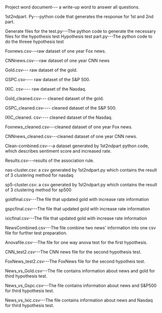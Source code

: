 Project word document--- a write-up word to answer all questions.

1st2ndpart. Py---python code that generates the response for 1st and 2nd part. 

Generate files for the test.py---The python code to generate the necessary files for the hypothesis test
Hypothesis test part.py---The python code to do the threee hypothesis test

Foxnews.csv---raw dataset of one year Fox news.

CNNnews.csv---raw dataset of one year CNN news

Gold.csv--- raw dataset of the gold. 

GSPC.csv---- raw dataset of the S&P 500.

IXIC. csv---- raw dataset of the Nasdaq.

Gold_cleaned.csv--- cleaned dataset of the gold. 

GSPC_cleaned.csv---- cleaned dataset of the S&P 500.

IXIC_cleaned. csv---- cleaned dataset of the Nasdaq.

Foxnews_cleaned.csv---cleaned dataset of one year Fox news.

CNNnews_cleaned.csv---cleaned dataset of one year CNN news.

Clean-combined.csv---a dataset generated by 1st2ndpart python code, which describes sentiment score and increased rate.

Results.csv---results of the association rule.

nas-cluster.csv: a csv generated by 1st2ndpart.py which contains the result of 3 clustering method for nasdaq

sp5-cluster.csv: a csv generated by 1st2ndpart.py which contains the result of 3 clustering method for sp500

goldfinal.csv---The file that updated gold with increase rate information

gspcfinal.csv---The file that updated gold with increase rate information

ixicfinal.csv---The file that updated gold with increase rate information

NewsCombined.csv---The file combine two news' information into one csv file for further test preparation.

Anovafile.csv---The file for one way anova test for the first hypothesis.

CNN_test2.csv---The CNN news file for the second hypothesis test.

FoxNews_test2.csv---The FoxNews file for the second hypotheis test.

News_vs_Gold.csv---The file contains information about news and gold for third hypothesis test.

News_vs_Gspc.csv---The file contains information about news and S&P500 for third hypothesis test.

News_vs_Ixic.csv---The file contains information about news and Nasdaq for third hypothesis test.
